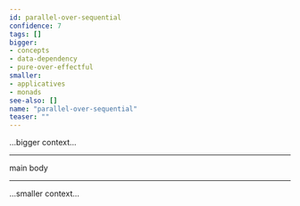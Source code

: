 ```yaml
---
id: parallel-over-sequential
confidence: 7
tags: []
bigger:
- concepts
- data-dependency
- pure-over-effectful
smaller:
- applicatives
- monads
see-also: []
name: "parallel-over-sequential"
teaser: ""
---
```



...bigger context...

---

main body

---

...smaller context...
